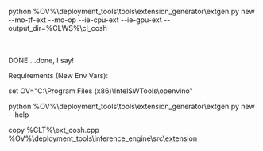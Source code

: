 python %OV%\deployment_tools\tools\extension_generator\extgen.py new --mo-tf-ext --mo-op --ie-cpu-ext --ie-gpu-ext --output_dir=%CLWS%\cl_cosh

<br><br>
DONE
...done, I say!
<br>

Requirements (New Env Vars):

  set OV="C:\Program Files (x86)\IntelSWTools\openvino"
  

python %OV%\deployment_tools\tools\extension_generator\extgen.py new --help

copy %CLT%\ext_cosh.cpp %OV%\deployment_tools\inference_engine\src\extension


